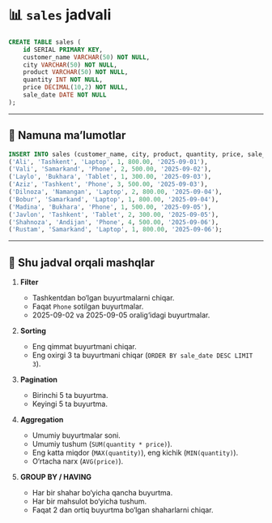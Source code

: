 # 📊 `sales` jadvali

```sql
CREATE TABLE sales (
    id SERIAL PRIMARY KEY,
    customer_name VARCHAR(50) NOT NULL,
    city VARCHAR(50) NOT NULL,
    product VARCHAR(50) NOT NULL,
    quantity INT NOT NULL,
    price DECIMAL(10,2) NOT NULL,
    sale_date DATE NOT NULL
);
```
---

## 📌 Namuna ma’lumotlar

```sql
INSERT INTO sales (customer_name, city, product, quantity, price, sale_date) VALUES
('Ali', 'Tashkent', 'Laptop', 1, 800.00, '2025-09-01'),
('Vali', 'Samarkand', 'Phone', 2, 500.00, '2025-09-02'),
('Laylo', 'Bukhara', 'Tablet', 1, 300.00, '2025-09-03'),
('Aziz', 'Tashkent', 'Phone', 3, 500.00, '2025-09-03'),
('Dilnoza', 'Namangan', 'Laptop', 2, 800.00, '2025-09-04'),
('Bobur', 'Samarkand', 'Laptop', 1, 800.00, '2025-09-04'),
('Madina', 'Bukhara', 'Phone', 1, 500.00, '2025-09-05'),
('Javlon', 'Tashkent', 'Tablet', 2, 300.00, '2025-09-05'),
('Shahnoza', 'Andijan', 'Phone', 4, 500.00, '2025-09-06'),
('Rustam', 'Samarkand', 'Laptop', 1, 800.00, '2025-09-06');
```

---

## 📌 Shu jadval orqali mashqlar

1. **Filter**

   * Tashkentdan bo‘lgan buyurtmalarni chiqar.
   * Faqat `Phone` sotilgan buyurtmalar.
   * 2025-09-02 va 2025-09-05 oralig‘idagi buyurtmalar.

2. **Sorting**

   * Eng qimmat buyurtmani chiqar.
   * Eng oxirgi 3 ta buyurtmani chiqar (`ORDER BY sale_date DESC LIMIT 3`).

3. **Pagination**

   * Birinchi 5 ta buyurtma.
   * Keyingi 5 ta buyurtma.

4. **Aggregation**

   * Umumiy buyurtmalar soni.
   * Umumiy tushum (`SUM(quantity * price)`).
   * Eng katta miqdor (`MAX(quantity)`), eng kichik (`MIN(quantity)`).
   * O‘rtacha narx (`AVG(price)`).

5. **GROUP BY / HAVING**

   * Har bir shahar bo‘yicha qancha buyurtma.
   * Har bir mahsulot bo‘yicha tushum.
   * Faqat 2 dan ortiq buyurtma bo‘lgan shaharlarni chiqar.
